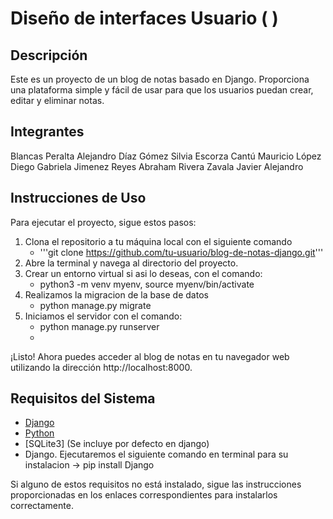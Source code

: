 # Diseño de interfaces Usuario (  )

## Descripción
Este es un proyecto de un blog de notas basado en Django. Proporciona una plataforma simple y fácil de usar para que los usuarios puedan crear, editar y eliminar notas.

## Integrantes
Blancas Peralta Alejandro
Díaz Gómez Silvia
Escorza Cantú Mauricio
López Diego Gabriela 
Jimenez Reyes Abraham
Rivera Zavala Javier Alejandro


## Instrucciones de Uso
Para ejecutar el proyecto, sigue estos pasos:

1. Clona el repositorio a tu máquina local con el siguiente comando
   - '''git clone https://github.com/tu-usuario/blog-de-notas-django.git'''
2. Abre la terminal y navega al directorio del proyecto.
3. Crear un entorno virtual si asi lo deseas, con el comando:
   - python3 -m venv myenv, source myenv/bin/activate
4. Realizamos la migracion de la base de datos
   - python manage.py migrate
5. Iniciamos el servidor con el comando:
   - python manage.py runserver
   - 
¡Listo! Ahora puedes acceder al blog de notas en tu navegador web utilizando la dirección http://localhost:8000.

## Requisitos del Sistema
- [Django](https://docs.djangoproject.com/en/5.0/topics/install/)
- [Python](https://www.python.org/downloads/)
- [SQLite3] (Se incluye por defecto en django)
- Django. Ejecutaremos el siguiente comando en terminal para su instalacion -> pip install Django

Si alguno de estos requisitos no está instalado, sigue las instrucciones proporcionadas en los enlaces correspondientes para instalarlos correctamente.

